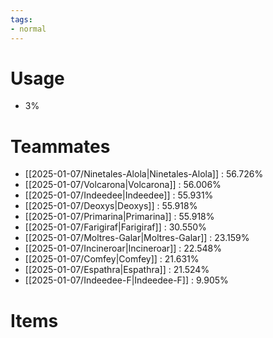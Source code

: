 ```yaml
---
tags:
- normal
---
```

# Usage
- 3%
# Teammates
- [[2025-01-07/Ninetales-Alola|Ninetales-Alola]] : 56.726%
- [[2025-01-07/Volcarona|Volcarona]] : 56.006%
- [[2025-01-07/Indeedee|Indeedee]] : 55.931%
- [[2025-01-07/Deoxys|Deoxys]] : 55.918%
- [[2025-01-07/Primarina|Primarina]] : 55.918%
- [[2025-01-07/Farigiraf|Farigiraf]] : 30.550%
- [[2025-01-07/Moltres-Galar|Moltres-Galar]] : 23.159%
- [[2025-01-07/Incineroar|Incineroar]] : 22.548%
- [[2025-01-07/Comfey|Comfey]] : 21.631%
- [[2025-01-07/Espathra|Espathra]] : 21.524%
- [[2025-01-07/Indeedee-F|Indeedee-F]] : 9.905%
# Items